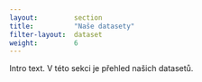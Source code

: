 ```yaml
---
layout:         section
title:          "Naše datasety"
filter-layout:  dataset
weight:         6
---
```


Intro text. V této sekci je přehled našich datasetů.
